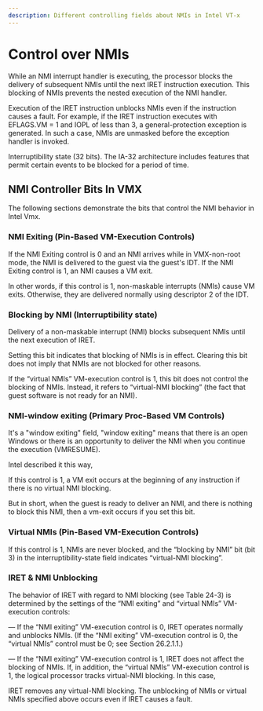 ```yaml
---
description: Different controlling fields about NMIs in Intel VT-x
---
```


# Control over NMIs

While an NMI interrupt handler is executing, the processor blocks the delivery of subsequent NMIs until the next IRET instruction execution. This blocking of NMIs prevents the nested execution of the NMI handler.

Execution of the IRET instruction unblocks NMIs even if the instruction causes a fault. For example, if the IRET instruction executes with EFLAGS.VM = 1 and IOPL of less than 3, a general-protection exception is generated. In such a case, NMIs are unmasked before the exception handler is invoked.

Interruptibility state \(32 bits\). The IA-32 architecture includes features that permit certain events to be blocked for a period of time.

## **NMI Controller Bits In VMX**

The following sections demonstrate the bits that control the NMI behavior in Intel Vmx.

### **NMI Exiting \(Pin-Based VM-Execution Controls\)**

If the NMI Exiting control is 0 and an NMI arrives while in VMX-non-root mode, the NMI is delivered to the guest via the guest's IDT. If the NMI Exiting control is 1, an NMI causes a VM exit.

In other words, if this control is 1, non-maskable interrupts \(NMIs\) cause VM exits. Otherwise, they are delivered normally using descriptor 2 of the IDT.

### **Blocking by NMI** \(**Interruptibility state**\)

Delivery of a non-maskable interrupt \(NMI\) blocks subsequent NMIs until the next execution of IRET.

Setting this bit indicates that blocking of NMIs is in effect. Clearing this bit does not imply that NMIs are not blocked for other reasons.

If the “virtual NMIs” VM-execution control is 1, this bit does not control the blocking of NMIs. Instead, it refers to “virtual-NMI blocking” \(the fact that guest software is not ready for an NMI\).

### **NMI-window exiting \(Primary Proc-Based VM Controls\)**

It's a "window exiting" field, "window exiting" means that there is an open Windows or there is an opportunity to deliver the NMI when you continue the execution \(VMRESUME\).

Intel described it this way,

If this control is 1, a VM exit occurs at the beginning of any instruction if there is no virtual NMI blocking.

But in short, when the guest is ready to deliver an NMI, and there is nothing to block this NMI, then a vm-exit occurs if you set this bit.

### **Virtual NMIs \(Pin-Based VM-Execution Controls\)**

If this control is 1, NMIs are never blocked, and the “blocking by NMI” bit \(bit 3\) in the interruptibility-state field indicates “virtual-NMI blocking”.

### **IRET & NMI Unblocking**

The behavior of IRET with regard to NMI blocking \(see Table 24-3\) is determined by the settings of the “NMI exiting” and “virtual NMIs” VM-execution controls:

— If the “NMI exiting” VM-execution control is 0, IRET operates normally and unblocks NMIs. \(If the “NMI exiting” VM-execution control is 0, the “virtual NMIs” control must be 0; see Section 26.2.1.1.\)

— If the “NMI exiting” VM-execution control is 1, IRET does not affect the blocking of NMIs. If, in addition, the “virtual NMIs” VM-execution control is 1, the logical processor tracks virtual-NMI blocking. In this case,

IRET removes any virtual-NMI blocking. The unblocking of NMIs or virtual NMIs specified above occurs even if IRET causes a fault.

